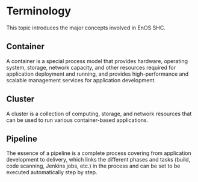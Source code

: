 # Terminology

This topic introduces the major concepts involved in EnOS SHC.

## Container

A container is a special process model that provides hardware, operating system, storage, network capacity, and other resources required for application deployment and running, and provides high-performance and scalable management services for application development.

## Cluster

A cluster is a collection of computing, storage, and network resources that can be used to run various container-based applications.

## Pipeline

The essence of a pipeline is a complete process covering from application development to delivery, which links the different phases and tasks (build, code scanning, Jenkins jobs, etc.) in the process and can be set to be executed automatically step by step.

<!--

## APaaS

Refers to the application platform as a service, or simply platform-as-a-service, which is a cloud computing service model. It provides users with the hardware, operating system, storage and network capacity needed to run existing applications  or develop new applications on the cloud. APaaS helps to simplify the technical complexity for building and deploying applications, and is easier to maintain and scale. With APaaS, the development teams across different geographic locations can work together on software development projects through the cloud.

-->
